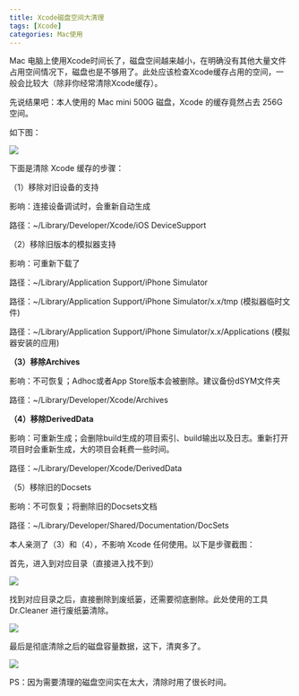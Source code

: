 ```yaml
---
title: Xcode磁盘空间大清理
tags: [Xcode]
categories: Mac使用
---
```


Mac 电脑上使用Xcode时间长了，磁盘空间越来越小，在明确没有其他大量文件占用空间情况下，磁盘也是不够用了。此处应该检查Xcode缓存占用的空间，一般会比较大（除非你经常清除Xcode缓存）。

先说结果吧：本人使用的 Mac mini 500G 磁盘，Xcode 的缓存竟然占去 256G 空间。

如下图：

![](http://7xi3f2.com1.z0.glb.clouddn.com/%E5%B1%8F%E5%B9%95%E5%BF%AB%E7%85%A7%202016-05-07%20%E4%B8%8A%E5%8D%8812.05.07.png)

下面是清除 Xcode 缓存的步骤：

（1）移除对旧设备的支持

影响：连接设备调试时，会重新自动生成

路径：~/Library/Developer/Xcode/iOS DeviceSupport

（2）移除旧版本的模拟器支持

影响：可重新下载了

路径：~/Library/Application Support/iPhone Simulator

路径：~/Library/Application Support/iPhone Simulator/x.x/tmp (模拟器临时文件)

路径：~/Library/Application Support/iPhone Simulator/x.x/Applications (模拟器安装的应用)

**（3）移除Archives**

影响：不可恢复；Adhoc或者App Store版本会被删除。建议备份dSYM文件夹

路径：~/Library/Developer/Xcode/Archives

**（4）移除DerivedData**

影响：可重新生成；会删除build生成的项目索引、build输出以及日志。重新打开项目时会重新生成，大的项目会耗费一些时间。

路径：~/Library/Developer/Xcode/DerivedData

（5）移除旧的Docsets

影响：不可恢复；将删除旧的Docsets文档

路径：~/Library/Developer/Shared/Documentation/DocSets


本人亲测了（3）和（4），不影响 Xcode 任何使用。以下是步骤截图：

首先，进入到对应目录（直接进入找不到）

![](http://7xi3f2.com1.z0.glb.clouddn.com/%E5%B1%8F%E5%B9%95%E5%BF%AB%E7%85%A7%202016-05-07%20%E4%B8%8A%E5%8D%8812.03.15.png)

找到对应目录之后，直接删除到废纸篓，还需要彻底删除。此处使用的工具 Dr.Cleaner 进行废纸篓清除。

![](http://7xi3f2.com1.z0.glb.clouddn.com/%E5%B1%8F%E5%B9%95%E5%BF%AB%E7%85%A7%202016-05-07%20%E4%B8%8A%E5%8D%8812.01.35.png)

最后是彻底清除之后的磁盘容量数据，这下，清爽多了。

![](http://7xi3f2.com1.z0.glb.clouddn.com/%E5%B1%8F%E5%B9%95%E5%BF%AB%E7%85%A7%202016-05-07%20%E4%B8%8A%E5%8D%8811.10.05.png)


PS：因为需要清理的磁盘空间实在太大，清除时用了很长时间。
